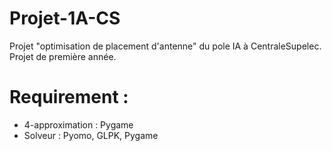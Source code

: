 # Projet-1A-CS
Projet "optimisation de placement d'antenne" du pole IA à CentraleSupelec. Projet de première année.

#  Requirement : 
* 4-approximation : Pygame
* Solveur : Pyomo, GLPK, Pygame

